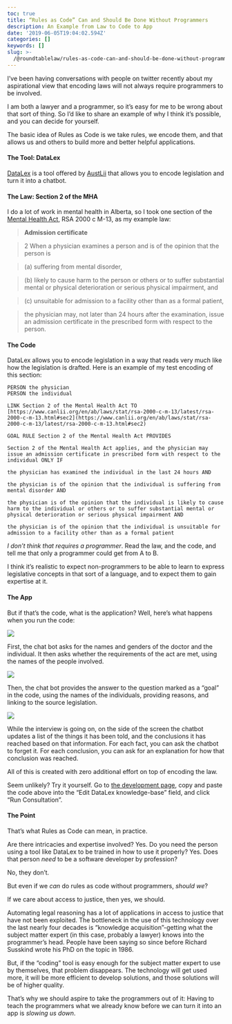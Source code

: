```yaml
---
toc: true
title: “Rules as Code” Can and Should Be Done Without Programmers
description: An Example from Law to Code to App
date: '2019-06-05T19:04:02.594Z'
categories: []
keywords: []
slug: >-
  /@roundtablelaw/rules-as-code-can-and-should-be-done-without-programmers-fb3e0f4dafa5
---
```


I’ve been having conversations with people on twitter recently about my aspirational view that encoding laws will not always require programmers to be involved.

I am both a lawyer and a programmer, so it’s easy for me to be wrong about that sort of thing. So I’d like to share an example of why I think it’s possible, and you can decide for yourself.

The basic idea of Rules as Code is we take rules, we encode them, and that allows us and others to build more and better helpful applications.

#### The Tool: DataLex

[DataLex](http://austlii.community/foswiki/DataLex/WebHome) is a tool offered by [AustLii](https://www.austlii.edu.au/) that allows you to encode legislation and turn it into a chatbot.

#### The Law: Section 2 of the MHA

I do a lot of work in mental health in Alberta, so I took one section of the [Mental Health Act](https://www.canlii.org/en/ab/laws/stat/rsa-2000-c-m-13/latest/rsa-2000-c-m-13.html), RSA 2000 c M-13, as my example law:

> **Admission certificate**

> 2 When a physician examines a person and is of the opinion that the person is

> (a) suffering from mental disorder,

> (b) likely to cause harm to the person or others or to suffer substantial mental or physical deterioration or serious physical impairment, and

> (c) unsuitable for admission to a facility other than as a formal patient,

> the physician may, not later than 24 hours after the examination, issue an admission certificate in the prescribed form with respect to the person.

#### The Code

DataLex allows you to encode legislation in a way that reads very much like how the legislation is drafted. Here is an example of my test encoding of this section:
```
PERSON the physician  
PERSON the individual

LINK Section 2 of the Mental Health Act TO [https://www.canlii.org/en/ab/laws/stat/rsa-2000-c-m-13/latest/rsa-2000-c-m-13.html#sec2](https://www.canlii.org/en/ab/laws/stat/rsa-2000-c-m-13/latest/rsa-2000-c-m-13.html#sec2)

GOAL RULE Section 2 of the Mental Health Act PROVIDES

Section 2 of the Mental Health Act applies, and the physician may issue an admission certificate in prescribed form with respect to the individual ONLY IF

the physician has examined the individual in the last 24 hours AND

the physician is of the opinion that the individual is suffering from mental disorder AND

the physician is of the opinion that the individual is likely to cause harm to the individual or others or to suffer substantial mental or physical deterioration or serious physical impairment AND

the physician is of the opinion that the individual is unsuitable for admission to a facility other than as a formal patient
```
_I don’t think that requires a programmer_. Read the law, and the code, and tell me that only a programmer could get from A to B.

I think it’s realistic to expect non-programmers to be able to learn to express legislative concepts in that sort of a language, and to expect them to gain expertise at it.

#### The App

But if that’s the code, what is the application? Well, here’s what happens when you run the code:

![](/1__XpMCbZGqShDay3HcMRE8pQ.png)

First, the chat bot asks for the names and genders of the doctor and the individual. It then asks whether the requirements of the act are met, using the names of the people involved.

![](/1__MbjTxnQW1pepaHOZELwV2Q.png)

Then, the chat bot provides the answer to the question marked as a “goal” in the code, using the names of the individuals, providing reasons, and linking to the source legislation.

![](/1__Oyi8R6qcUUXu8C3YZHl9ag.png)

While the interview is going on, on the side of the screen the chatbot updates a list of the things it has been told, and the conclusions it has reached based on that information. For each fact, you can ask the chatbot to forget it. For each conclusion, you can ask for an explanation for how that conclusion was reached.

All of this is created with zero additional effort on top of encoding the law.

Seem unlikely? Try it yourself. Go to [the development page](http://www.datalex.org/dev/import/), copy and paste the code above into the “Edit DataLex knowledge-base” field, and click “Run Consultation”.

#### The Point

That’s what Rules as Code can mean, in practice.

Are there intricacies and expertise involved? Yes. Do you need the person using a tool like DataLex to be trained in how to use it properly? Yes. Does that person _need_ to be a software developer by profession?

No, they don’t.

But even if we _can_ do rules as code without programmers, _should we_?

If we care about access to justice, then yes, we should.

Automating legal reasoning has a lot of applications in access to justice that have not been exploited. The bottleneck in the use of this technology over the last nearly four decades is “knowledge acquisition”-getting what the subject matter expert (in this case, probably a lawyer) knows into the programmer’s head. People have been saying so since before Richard Susskind wrote his PhD on the topic in 1986.

But, if the “coding” tool is easy enough for the subject matter expert to use by themselves, that problem disappears. The technology will get used more, it will be more efficient to develop solutions, and those solutions will be of higher quality.

That’s why we should aspire to take the programmers out of it: Having to teach the programmers what we already know before we can turn it into an app is _slowing us down_.